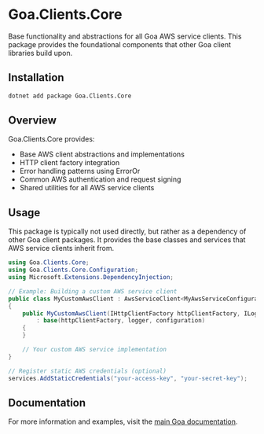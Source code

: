 # Goa.Clients.Core

Base functionality and abstractions for all Goa AWS service clients. This package provides the foundational components that other Goa client libraries build upon.

## Installation

```bash
dotnet add package Goa.Clients.Core
```

## Overview

Goa.Clients.Core provides:
- Base AWS client abstractions and implementations
- HTTP client factory integration
- Error handling patterns using ErrorOr
- Common AWS authentication and request signing
- Shared utilities for all AWS service clients

## Usage

This package is typically not used directly, but rather as a dependency of other Goa client packages. It provides the base classes and services that AWS service clients inherit from.

```csharp
using Goa.Clients.Core;
using Goa.Clients.Core.Configuration;
using Microsoft.Extensions.DependencyInjection;

// Example: Building a custom AWS service client
public class MyCustomAwsClient : AwsServiceClient<MyAwsServiceConfiguration>
{
    public MyCustomAwsClient(IHttpClientFactory httpClientFactory, ILogger<MyCustomAwsClient> logger, MyAwsServiceConfiguration configuration)
        : base(httpClientFactory, logger, configuration)
    {
    }

    // Your custom AWS service implementation
}

// Register static AWS credentials (optional)
services.AddStaticCredentials("your-access-key", "your-secret-key");
```

## Documentation

For more information and examples, visit the [main Goa documentation](https://github.com/im5tu/goa).
